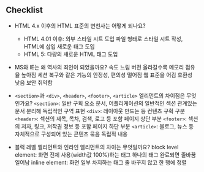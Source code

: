 ## Checklist

* HTML 4.x 이후의 HTML 표준의 변천사는 어떻게 되나요?
  * HTML 4.01 이후: 외부 스타일 시트 도입
                파일 형태로 스타일 시트 작성, HTML에 삽입
                새로운 태그 도입
  * HTML 5: 다량의 새로운 HTML 태그 도입

* MS와 IE는 왜 역사의 죄인이 되었을까요?
속도 느림
버전 올라갈수록 메모리 점유율 높아짐
세션 복구와 같은 기능의 안정성, 편의성 떨어짐
웹 표준을 어김
호환성 낮음
보안 취약함

* `<section>`과 `<div>`, `<header>`, `<footer>`, `<article>` 엘리먼트의 차이점은 무엇인가요?
`<section>`: 일반 구획 요소 문서, 어플리케이션의 일반적인 섹션
             관계있는 문서 분리해 독립적인 구역 표현
`<div>`: 레이아웃 만드는 등 컨텐츠 구획 구분
`<header>`: 섹션의 제목, 목차, 검색, 로고 등 포함
            페이지 상단 부분
`<footer>`: 섹션의 저자, 링크, 저작권 정보 등 포함
            페이지 하단 부분
`<article>`: 블로그, 뉴스 등 자체적으로 구성되어 있는 콘텐츠 묶음
             독립적 내용
  
* 블럭 레벨 엘리먼트와 인라인 엘리먼트의 차이는 무엇일까요?
block level element: 화면 전체 사용(width값 100%)하는 태그
                     하나의 태그 완료되면 줄바꿈 일어남
inline element: 화면 일부 차지하는 태그
                줄 바꾸지 않고 한 행에 정렬
